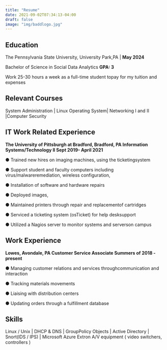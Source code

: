 ```yaml
---
title: "Resume"
date: 2021-09-02T07:34:13-04:00
draft: false
image: "img/baddlogo.jpg"
---
```



<!--more-->

## Education

The Pennsylvania State University, University Park,PA | **May 2024**

Bachelor of Science in Social Data Analytics **GPA: 3**

Work 25-30 hours a week as a full-time student topay for my tuition and expenses

## Relevant Courses

System Administration | Linux Operating System|
Networking I and II  |Computer Security

## IT Work Related Experience

**The University of Pittsburgh at Bradford,
Bradford, PA
Information Systems/Technology II Sept 2019- April 2021**

● Trained new hires on imaging machines, using the ticketingsystem

● Support student and faculty computers including virus/malwareremediation,
wireless configuration,

● Installation of software and hardware repairs

● Deployed images,

● Maintained printers through repair and replacementof cartridges

● Serviced a ticketing system (osTicket) for help desksupport

● Utilized a Nagios server to monitor systems and serverson campus

## Work Experience

**Lowes, Avondale, PA
Customer Service Associate Summers of 2018 - present**

● Managing customer relations and services throughcommunication and
interaction

● Tracking materials movements

● Liaising with distribution centers

● Updating orders through a fulfillment database

## Skills

Linux / Unix | DHCP & DNS | GroupPolicy Objects |
Active Directory | Snort(IDS / IPS) | Microsoft Azure 
Extron A/V equipment ( video switchers, controllers )


